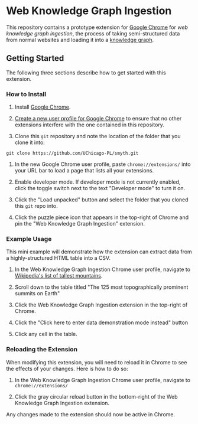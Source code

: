 # Web Knowledge Graph Ingestion

This repository contains a prototype extension for
[Google Chrome](https://www.google.com/chrome/)
for _web knowledge graph ingestion_,
the process of taking semi-structured data from normal websites and loading it
into a
[knowledge graph](https://web.stanford.edu/~vinayc/kg/notes/What_is_a_Knowledge_Graph.html).

## Getting Started

The following three sections describe how to get started with this extension.

### How to Install

1. Install [Google Chrome](https://www.google.com/chrome/).

1. [Create a new user profile for Google Chrome](https://support.google.com/chrome/answer/2364824)
   to ensure that no other extensions interfere with the one contained in this
   repository.

1. Clone this `git` repository and note the location of the folder that you
   clone it into:

```
git clone https://github.com/UChicago-PL/smyth.git
```

1. In the new Google Chrome user profile, paste `chrome://extensions/` into your
   URL bar to load a page that lists all your extensions.

1. Enable developer mode. If developer mode is not currently enabled, click the
   toggle switch next to the text "Developer mode" to turn it on.

1. Click the "Load unpacked" button and select the folder that you cloned this
   `git` repo into.

1. Click the puzzle piece icon that appears in the top-right of Chrome and pin
   the "Web Knowledge Graph Ingestion" extension.

### Example Usage

This mini example will demonstrate how the extension can extract data from a
highly-structured HTML table into a CSV.

1. In the Web Knowledge Graph Ingestion Chrome user profile, navigate to
   [Wikipedia's list of tallest mountains](https://en.wikipedia.org/wiki/List_of_mountain_peaks_by_prominence).

1. Scroll down to the table titled "The 125 most topographically prominent
   summits on Earth"

1. Click the Web Knowledge Graph Ingestion extension in the top-right of Chrome.

1. Click the "Click here to enter data demonstration mode instead" button

1. Click any cell in the table.

### Reloading the Extension

When modifying this extension, you will need to reload it in Chrome to see the
effects of your changes. Here is how to do so:

1. In the Web Knowledge Graph Ingestion Chrome user profile, navigate to
   `chrome://extensions/`

1. Click the gray circular reload button in the bottom-right of the Web
   Knowledge Graph Ingestion extension.

Any changes made to the extension should now be active in Chrome.
